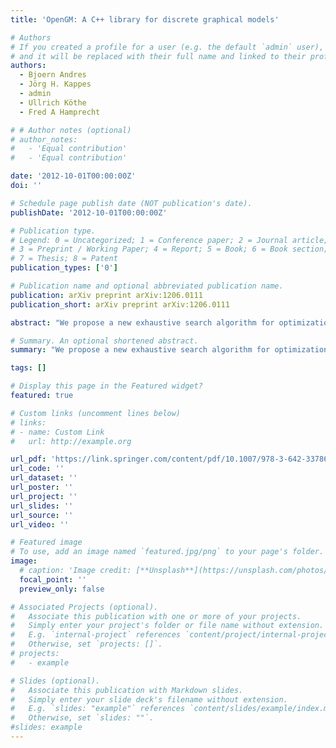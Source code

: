 ```yaml
---
title: 'OpenGM: A C++ library for discrete graphical models'

# Authors
# If you created a profile for a user (e.g. the default `admin` user), write the username (folder name) here
# and it will be replaced with their full name and linked to their profile.
authors:
  - Bjoern Andres
  - Jörg H. Kappes
  - admin
  - Ullrich Köthe
  - Fred A Hamprecht

# # Author notes (optional)
# author_notes:
#   - 'Equal contribution'
#   - 'Equal contribution'

date: '2012-10-01T00:00:00Z'
doi: ''

# Schedule page publish date (NOT publication's date).
publishDate: '2012-10-01T00:00:00Z'

# Publication type.
# Legend: 0 = Uncategorized; 1 = Conference paper; 2 = Journal article;
# 3 = Preprint / Working Paper; 4 = Report; 5 = Book; 6 = Book section;
# 7 = Thesis; 8 = Patent
publication_types: ['0']

# Publication name and optional abbreviated publication name.
publication: arXiv preprint arXiv:1206.0111
publication_short: arXiv preprint arXiv:1206.0111

abstract: "We propose a new exhaustive search algorithm for optimization in discrete graphical models. When pursued to the full search depth (typically intractable), it is guaranteed to converge to a global optimum, passing through a series of monotonously improving local optima that are guaranteed to be optimal within a given and increasing Hamming distance. For a search depth of 1, it specializes to ICM. Between these extremes, a tradeoff between approximation quality and runtime is established. We show this experimentally by improving approximations for the non-submodular models in the MRF benchmark [1] and Decision Tree Fields [2]."

# Summary. An optional shortened abstract.
summary: "We propose a new exhaustive search algorithm for optimization in discrete graphical models. When pursued to the full search depth (typically intractable), it is guaranteed to converge to a global optimum, passing through a series of monotonously improving local optima that are guaranteed to be optimal within a given and increasing Hamming distance."

tags: []

# Display this page in the Featured widget?
featured: true

# Custom links (uncomment lines below)
# links:
# - name: Custom Link
#   url: http://example.org

url_pdf: 'https://link.springer.com/content/pdf/10.1007/978-3-642-33786-4_12.pdf'
url_code: ''
url_dataset: ''
url_poster: ''
url_project: ''
url_slides: ''
url_source: ''
url_video: ''

# Featured image
# To use, add an image named `featured.jpg/png` to your page's folder.
image:
  # caption: 'Image credit: [**Unsplash**](https://unsplash.com/photos/pLCdAaMFLTE)'
  focal_point: ''
  preview_only: false

# Associated Projects (optional).
#   Associate this publication with one or more of your projects.
#   Simply enter your project's folder or file name without extension.
#   E.g. `internal-project` references `content/project/internal-project/index.md`.
#   Otherwise, set `projects: []`.
# projects:
#   - example

# Slides (optional).
#   Associate this publication with Markdown slides.
#   Simply enter your slide deck's filename without extension.
#   E.g. `slides: "example"` references `content/slides/example/index.md`.
#   Otherwise, set `slides: ""`.
#slides: example
---
```


<!-- {{% callout note %}}
Click the _Cite_ button above to demo the feature to enable visitors to import publication metadata into their reference management software.
{{% /callout %}}

{{% callout note %}}
Create your slides in Markdown - click the _Slides_ button to check out the example.
{{% /callout %}}

Supplementary notes can be added here, including [code, math, and images](https://wowchemy.com/docs/writing-markdown-latex/).
 -->